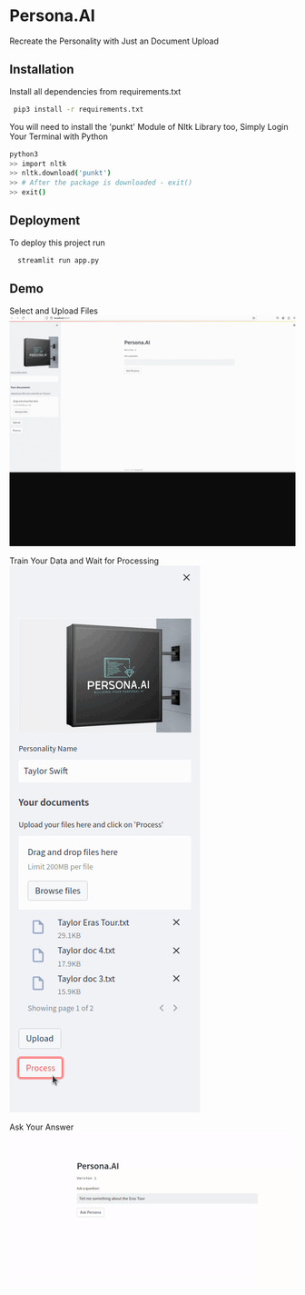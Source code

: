 
# Persona.AI
Recreate the Personality with Just an Document Upload



## Installation

Install all dependencies from requirements.txt

```bash
 pip3 install -r requirements.txt
```
    
You will need to install the 'punkt' Module of Nltk Library too,
Simply Login Your Terminal with Python

```bash
python3 
>> import nltk
>> nltk.download('punkt')
>> # After the package is downloaded - exit()
>> exit()
```


## Deployment

To deploy this project run

```bash
  streamlit run app.py
```


## Demo

Select and Upload Files
![](./ezgif.com-animated-gif-maker.gif)

Train Your Data and Wait for Processing
![](./ezgif.com-animated-gif-maker(1).gif)

Ask Your Answer
![](./ezgif.com-speed.gif)